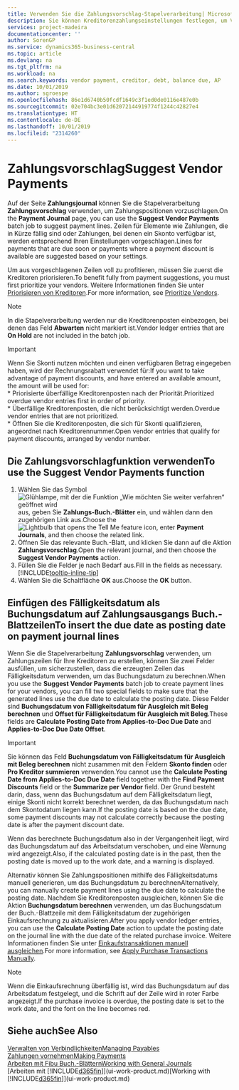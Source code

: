 ```yaml
---
title: Verwenden Sie die Zahlungsvorschlag-Stapelverarbeitung| Microsoft Docs
description: Sie können Kreditorenzahlungseinstellungen festlegen, um Vorschläge für Zahlungen zu erhalten, die in Kürze fällig sind oder für die ein Rabatt verfügbar ist.
services: project-madeira
documentationcenter: ''
author: SorenGP
ms.service: dynamics365-business-central
ms.topic: article
ms.devlang: na
ms.tgt_pltfrm: na
ms.workload: na
ms.search.keywords: vendor payment, creditor, debt, balance due, AP
ms.date: 10/01/2019
ms.author: sgroespe
ms.openlocfilehash: 86e1d6740b50fcdf1649c3f1ed0de0116e487e0b
ms.sourcegitcommit: 02e704bc3e01d62072144919774f1244c42827e4
ms.translationtype: HT
ms.contentlocale: de-DE
ms.lasthandoff: 10/01/2019
ms.locfileid: "2314260"
---
```

# <a name="suggest-vendor-payments"></a><span data-ttu-id="37c72-103">Zahlungsvorschlag</span><span class="sxs-lookup"><span data-stu-id="37c72-103">Suggest Vendor Payments</span></span>
<span data-ttu-id="37c72-104">Auf der Seite **Zahlungsjournal** können Sie die Stapelverarbeitung **Zahlungsvorschlag** verwenden, um Zahlungspositionen vorzuschlagen.</span><span class="sxs-lookup"><span data-stu-id="37c72-104">On the **Payment Journal** page, you can use the **Suggest Vendor Payments** batch job to suggest payment lines.</span></span> <span data-ttu-id="37c72-105">Zeilen für Elemente wie Zahlungen, die in Kürze fällig sind oder Zahlungen, bei denen ein Skonto verfügbar ist, werden entsprechend Ihren Einstellungen vorgeschlagen.</span><span class="sxs-lookup"><span data-stu-id="37c72-105">Lines for payments that are due soon or payments where a payment discount is available are suggested based on your settings.</span></span>

<span data-ttu-id="37c72-106">Um aus vorgeschlagenen Zeilen voll zu profitieren, müssen Sie zuerst die Kreditoren priorisieren.</span><span class="sxs-lookup"><span data-stu-id="37c72-106">To benefit fully from payment suggestions, you must first prioritize your vendors.</span></span> <span data-ttu-id="37c72-107">Weitere Informationen finden Sie unter [Priorisieren von Kreditoren](purchasing-how-prioritize-vendors.md).</span><span class="sxs-lookup"><span data-stu-id="37c72-107">For more information, see [Prioritize Vendors](purchasing-how-prioritize-vendors.md).</span></span>  

> [!NOTE]  
> <span data-ttu-id="37c72-108">In die Stapelverarbeitung werden nur die Kreditorenposten einbezogen, bei denen das Feld **Abwarten** nicht markiert ist.</span><span class="sxs-lookup"><span data-stu-id="37c72-108">Vendor ledger entries that are **On Hold** are not included in the batch job.</span></span>  

> [!IMPORTANT]  
>   <span data-ttu-id="37c72-109">Wenn Sie Skonti nutzen möchten und einen verfügbaren Betrag eingegeben haben, wird der Rechnungsrabatt verwendet für:</span><span class="sxs-lookup"><span data-stu-id="37c72-109">If you want to take advantage of payment discounts, and have entered an available amount, the amount will be used for:</span></span>  
    * <span data-ttu-id="37c72-110">Priorisierte überfällige Kreditorenposten nach der Priorität.</span><span class="sxs-lookup"><span data-stu-id="37c72-110">Prioritized overdue vendor entries first in order of priority.</span></span>   
    * <span data-ttu-id="37c72-111">Überfällige Kreditorenposten, die nicht berücksichtigt werden.</span><span class="sxs-lookup"><span data-stu-id="37c72-111">Overdue vendor entries that are not prioritized.</span></span>  
    * <span data-ttu-id="37c72-112">Öffnen Sie die Kreditorenposten, die sich für Skonti qualifizieren, angeordnet nach Kreditorennummer.</span><span class="sxs-lookup"><span data-stu-id="37c72-112">Open vendor entries that qualify for payment discounts, arranged by vendor number.</span></span>  

## <a name="to-use-the-suggest-vendor-payments-function"></a><span data-ttu-id="37c72-113">Die Zahlungsvorschlagfunktion verwenden</span><span class="sxs-lookup"><span data-stu-id="37c72-113">To use the Suggest Vendor Payments function</span></span>
1. <span data-ttu-id="37c72-114">Wählen Sie das Symbol ![Glühlampe, mit der die Funktion „Wie möchten Sie weiter verfahren“ geöffnet wird](media/ui-search/search_small.png "Wie möchten Sie weiter verfahren?") aus, geben Sie **Zahlungs-Buch.-Blätter** ein, und wählen dann den zugehörigen Link aus.</span><span class="sxs-lookup"><span data-stu-id="37c72-114">Choose the ![Lightbulb that opens the Tell Me feature](media/ui-search/search_small.png "Tell me what you want to do") icon, enter **Payment Journals**, and then choose the related link.</span></span>  
2. <span data-ttu-id="37c72-115">Öffnen Sie das relevante Buch.-Blatt, und klicken Sie dann auf die Aktion **Zahlungsvorschlag**.</span><span class="sxs-lookup"><span data-stu-id="37c72-115">Open the relevant journal, and then choose the **Suggest Vendor Payments** action.</span></span>  
3. <span data-ttu-id="37c72-116">Füllen Sie die Felder je nach Bedarf aus.</span><span class="sxs-lookup"><span data-stu-id="37c72-116">Fill in the fields as necessary.</span></span> [!INCLUDE[tooltip-inline-tip](includes/tooltip-inline-tip_md.md)]  
4. <span data-ttu-id="37c72-117">Wählen Sie die Schaltfläche **OK** aus.</span><span class="sxs-lookup"><span data-stu-id="37c72-117">Choose the **OK** button.</span></span>  

## <a name="to-insert-the-due-date-as-posting-date-on-payment-journal-lines"></a><span data-ttu-id="37c72-118">Einfügen des Fälligkeitsdatum als Buchungsdatum auf Zahlungsausgangs Buch.-Blattzeilen</span><span class="sxs-lookup"><span data-stu-id="37c72-118">To insert the due date as posting date on payment journal lines</span></span>
<span data-ttu-id="37c72-119">Wenn Sie die Stapelverarbeitung **Zahlungsvorschlag** verwenden, um Zahlungszeilen für Ihre Kreditoren zu erstellen, können Sie zwei Felder ausfüllen, um sicherzustellen, dass die erzeugten Zeilen das Fälligkeitsdatum verwenden, um das Buchungsdatum zu berechnen.</span><span class="sxs-lookup"><span data-stu-id="37c72-119">When you use the **Suggest Vendor Payments** batch job to create payment lines for your vendors, you can fill two special fields to make sure that the generated lines use the due date to calculate the posting date.</span></span> <span data-ttu-id="37c72-120">Diese Felder sind **Buchungsdatum von Fälligkeitsdatum für Ausgleich mit Beleg berechnen** und **Offset für Fälligkeitsdatum für Ausgleich mit Beleg**.</span><span class="sxs-lookup"><span data-stu-id="37c72-120">These fields are **Calculate Posting Date from Applies-to-Doc Due Date** and **Applies-to-Doc Due Date Offset**.</span></span>  

> [!IMPORTANT]  
>   <span data-ttu-id="37c72-121">Sie können das Feld **Buchungsdatum von Fälligkeitsdatum für Ausgleich mit Beleg berechnen** nicht zusammen mit den Feldern **Skonto finden** oder **Pro Kreditor summieren** verwenden.</span><span class="sxs-lookup"><span data-stu-id="37c72-121">You cannot use the **Calculate Posting Date from Applies-to-Doc Due Date** field together with the **Find Payment Discounts** field or the **Summarize per Vendor** field.</span></span> <span data-ttu-id="37c72-122">Der Grund besteht darin, dass, wenn das Buchungsdatum auf dem Fälligkeitsdatum liegt, einige Skonti nicht korrekt berechnet werden, da das Buchungsdatum nach dem Skontodatum liegen kann.</span><span class="sxs-lookup"><span data-stu-id="37c72-122">If the posting date is based on the due date, some payment discounts may not calculate correctly because the posting date is after the payment discount date.</span></span>  

<span data-ttu-id="37c72-123">Wenn das berechnete Buchungsdatum also in der Vergangenheit liegt, wird das Buchungsdatum auf das Arbeitsdatum verschoben, und eine Warnung wird angezeigt.</span><span class="sxs-lookup"><span data-stu-id="37c72-123">Also, if the calculated posting date is in the past, then the posting date is moved up to the work date, and a warning is displayed.</span></span>  

<span data-ttu-id="37c72-124">Alternativ können Sie Zahlungspositionen mithilfe des Fälligkeitsdatums manuell generieren, um das Buchungsdatum zu berechnen</span><span class="sxs-lookup"><span data-stu-id="37c72-124">Alternatively, you can manually create payment lines using the due date to calculate the posting date.</span></span> <span data-ttu-id="37c72-125">Nachdem Sie Kreditorenposten ausgleichen, können Sie die Aktion **Buchungsdatum berechnen** verwenden, um das Buchungsdatum der Buch.-Blattzeile mit dem Fälligkeitsdatum der zugehörigen Einkaufsrechnung zu aktualisieren.</span><span class="sxs-lookup"><span data-stu-id="37c72-125">After you apply vendor ledger entries, you can use the **Calculate Posting Date** action to update the posting date on the journal line with the due date of the related purchase invoice.</span></span> <span data-ttu-id="37c72-126">Weitere Informationen finden Sie unter [Einkaufstransaktionen manuell ausgleichen](payables-how-apply-purchase-transactions-manually.md).</span><span class="sxs-lookup"><span data-stu-id="37c72-126">For more information, see [Apply Purchase Transactions Manually](payables-how-apply-purchase-transactions-manually.md).</span></span>  

> [!NOTE]  
>   <span data-ttu-id="37c72-127">Wenn die Einkaufsrechnung überfällig ist, wird das Buchungsdatum auf das Arbeitsdatum festgelegt, und die Schrift auf der Zeile wird in roter Farbe angezeigt.</span><span class="sxs-lookup"><span data-stu-id="37c72-127">If the purchase invoice is overdue, the posting date is set to the work date, and the font on the line becomes red.</span></span>  

## <a name="see-also"></a><span data-ttu-id="37c72-128">Siehe auch</span><span class="sxs-lookup"><span data-stu-id="37c72-128">See Also</span></span>
[<span data-ttu-id="37c72-129">Verwalten von Verbindlichkeiten</span><span class="sxs-lookup"><span data-stu-id="37c72-129">Managing Payables</span></span>](payables-manage-payables.md)  
[<span data-ttu-id="37c72-130">Zahlungen vornehmen</span><span class="sxs-lookup"><span data-stu-id="37c72-130">Making Payments</span></span>](payables-make-payments.md)  
[<span data-ttu-id="37c72-131">Arbeiten mit Fibu Buch.-Blättern</span><span class="sxs-lookup"><span data-stu-id="37c72-131">Working with General Journals</span></span>](ui-work-general-journals.md)  
<span data-ttu-id="37c72-132">[Arbeiten mit [!INCLUDE[d365fin](includes/d365fin_md.md)]](ui-work-product.md)</span><span class="sxs-lookup"><span data-stu-id="37c72-132">[Working with [!INCLUDE[d365fin](includes/d365fin_md.md)]](ui-work-product.md)</span></span>  
